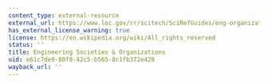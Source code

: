 ```yaml
---
content_type: external-resource
external_url: https://www.loc.gov/rr/scitech/SciRefGuides/eng-organizations.html
has_external_license_warning: true
license: https://en.wikipedia.org/wiki/All_rights_reserved
status: ''
title: Engineering Societies & Organizations
uid: e61c7de9-80f0-42c5-b565-8c1fb372e428
wayback_url: ''
---
```


